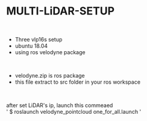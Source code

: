 # MULTI-LiDAR-SETUP
</br>

- Three vlp16s setup
- ubuntu 18.04
- using ros velodyne package

</br>

- velodyne.zip is ros package
- this file extract to src folder in your ros workspace


</br>

after set LiDAR's ip, launch this commeaed </br>
'
$ roslaunch velodyne_pointcloud one_for_all.launch '
